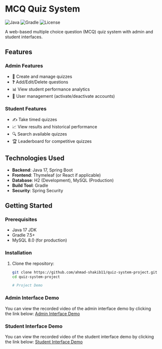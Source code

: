 ﻿# MCQ Quiz System

![Java](https://img.shields.io/badge/Java-17-blue)
![Gradle](https://img.shields.io/badge/Gradle-7.5-green)
![License](https://img.shields.io/badge/License-MIT-orange)

A web-based multiple choice question (MCQ) quiz system with admin and student interfaces.

## Features

### Admin Features
- 📝 Create and manage quizzes
- ❓ Add/Edit/Delete questions
- 📊 View student performance analytics
- 🔐 User management (activate/deactivate accounts)

### Student Features
- ✍️ Take timed quizzes
- 📈 View results and historical performance
- 🔍 Search available quizzes
- 🏆 Leaderboard for competitive quizzes

## Technologies Used
- **Backend**: Java 17, Spring Boot
- **Frontend**: Thymeleaf (or React if applicable)
- **Database**: H2 (Development), MySQL (Production)
- **Build Tool**: Gradle
- **Security**: Spring Security

## Getting Started

### Prerequisites
- Java 17 JDK
- Gradle 7.5+
- MySQL 8.0 (for production)

### Installation
1. Clone the repository:
   ```bash
   git clone https://github.com/ahmad-shakib11/quiz-system-project.git
   cd quiz-system-project

   # Project Demo

### Admin Interface Demo
You can view the recorded video of the admin interface demo by clicking the link below:
[Admin Interface Demo](https://drive.google.com/file/d/1YOjPW7DGmgvWBEKwQJt64XlXdH64lJoF/view?usp=drive_link)

### Student Interface Demo
You can view the recorded video of the student interface demo by clicking the link below:
[Student Interface Demo](https://drive.google.com/file/d/1sg7-XpHY7j8YgJByXtA4jwce5lTOMfwB/view?usp=drive_link)

